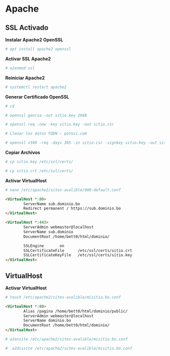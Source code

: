 # Apache

## SSL Activado

__Instalar Apache2 OpenSSL__

```bash 
# apt install apache2 openssl
```

__Activar SSL Apache2__

```bash 
# a2enmod ssl
```

__Reiniciar Apache2__

```bash 
# systemctl restart apache2
```

__Generar Certificado OpenSSL__

```bash 
# cd

# openssl genrsa -out sitio.key 2048

# openssl req -new -key sitio.key -out sitio.csr

# Llenar los datos FQDN : potosi.com

# openssl x509 -req -days 365 -in sitio.csr -signkey sitio.key -out sitio.crt
```

__Copiar Archivos__

```bash 
# cp sitio.key /etc/ssl/certs/

# cp sitio.crt /etc/ssl/certs/
```

__Activar VirtualHost__

```bash 
# nano /etc/apache2/sites-avalible/000-default.conf
```

```html
<VirtualHost *:80>
        ServerName sub.dominio.bo
        Redirect permanent / https://sub.dominio.bo
</VirtualHost>

<VirtualHost *:443>
        ServerAdmin webmaster@localhost
        ServerName sub.dominio
        DocumentRoot /home/bett0/html/dominio/

        SSLEngine       on
        SSLCertificateFile      /etc/ssl/certs/sitio.crt
        SSLCertificateKeyFile   /etc/ssl/certs/sitio.key
</VirtualHost>
```


## VirtualHost

__Activar VirtualHost__

```bash 
# touch /etc/apache2/sites-avalible/misitio.bo.conf
```

```html
<VirtualHost *:80>
        Alias /pagina /home/bett0/html/dominio/public/
        ServerAdmin webmaster@localhost
        ServerName dominio.bo
        DocumentRoot /home/bett0/html/dominio/
</VirtualHost>
```

```bash 
# a2ensite /etc/apache2/sites-avalible/misitio.bo.conf

#  a2dissite /etc/apache2/sites-avalible/misitio.bo.conf
```

